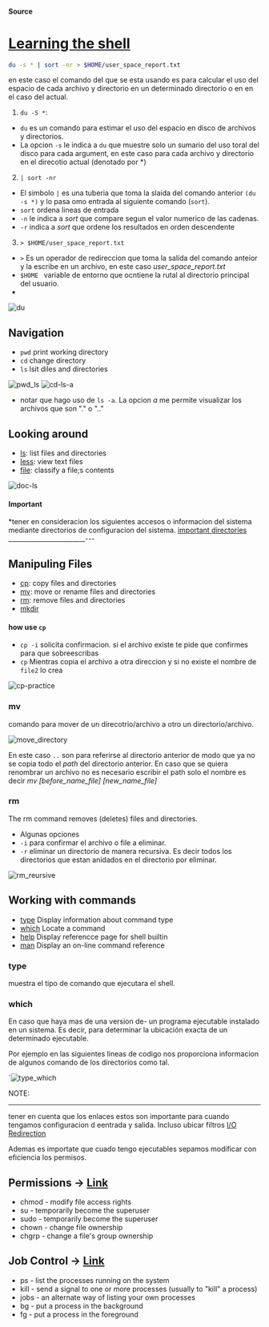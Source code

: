 #### Source
# [Learning the shell](https://linuxcommand.org/lc3_learning_the_shell.php)

```bash
du -s * | sort -nr > $HOME/user_space_report.txt
```
en este caso el comando del que se esta usando es para calcular el uso del espacio de cada archivo y directorio en un determinado directorio o en en el caso del actual.

1. `du -S *`:
  * `du` es un comando para estimar el uso del espacio en disco de archivos y directorios.
  * La opcion `-s` le indica a `du` que muestre solo un sumario del uso toral del disco para cada argument, en este caso para cada archivo y directorio en el direcotio actual (denotado por *)

2. `| sort -nr`
  * El simbolo `|` es una tuberia que toma la slaida del comando anterior  `(du -s *)` y lo pasa omo entrada al siguiente comando (`sort`).
  * `sort` ordena lineas de entrada
  * `-n` le indica a _sort_ que compare segun el valor numerico de las cadenas.
  * `-r` indica a _sort_ que ordene los resultados en orden descendente
3. `> $HOME/user_space_report.txt`
  * `>` Es un operador de redireccion que toma la salida del comando anteior y la escribe en un archivo, en este caso *user_space_report.txt*
  * `$HOME ` variable de entorno que ocntiene la rutal al directorio principal del usuario.
  * 

![du](https://github.com/seia100/C8286/blob/main/sol-eva/eva0/Screenshot%20from%202024-04-26%2021-44-47.png)

## Navigation

* `pwd` print working directory
* `cd` change directory
* `ls` lsit diles and directories

![pwd_ls](https://github.com/seia100/C8286/blob/main/sol-eva/eva0/pwd-ls.png)
![cd-ls-a](https://github.com/seia100/C8286/blob/main/sol-eva/eva0/usr-ls-a.png)

* notar que hago uso de `ls -a`. La opcion _a_ me permite visualizar los archivos que son "." o ".."


## Looking around 
* [ls](https://linuxcommand.org/lc3_man_pages/ls1.html): list files and directories
* [less](https://linuxcommand.org/lc3_man_pages/less1.html): view text files
* [file](https://linuxcommand.org/lc3_man_pages/file1.html): classify a file;s contents

![doc-ls](https://github.com/seia100/C8286/blob/main/sol-eva/eva0/ls-doc.png)



#### Important
*tener en consideracion los siguientes accesos o informacion del sistema mediante directorios de configuracion del sistema. 
[important directories](https://linuxcommand.org/lc3_lts0040.php)
________________________---

## Manipuling Files
* [cp](https://linuxcommand.org/lc3_man_pages/cp1.html): copy files and directories
* [mv](https://linuxcommand.org/lc3_man_pages/mv1.html): move or rename files and directories
* [rm](https://linuxcommand.org/lc3_man_pages/rm1.html): remove files and directories
* [mkdir](https://linuxcommand.org/lc3_man_pages/mkdir1.html)


#### how use `cp`
* `cp -i` solicita confirmacion. si el archivo existe te pide que confirmes para que sobreescribas
* `cp` Mientras copia el archivo a otra direccion y si no existe el nombre de `file2` lo crea

![cp-practice](https://github.com/seia100/C8286/blob/main/sol-eva/eva0/cp-practice.png)

### mv
comando para mover de un direcotrio/archivo a otro un directorio/archivo.

![move_directory](https://github.com/seia100/C8286/blob/main/sol-eva/eva0/mv_move.png)

En este caso ``..`` son para referirse al directorio anterior de modo que ya no se copia todo el _path_ del directorio anterior. En caso que se quiera renombrar un archivo no es necesario escribir el path solo el nombre es decir _mv [before_name_file] [new_name_file]_ 

### rm
The rm command removes (deletes) files and directories.
* Algunas opciones
 * `-i` para confirmar el archivo o file a eliminar.
 * `-r` eliminar un directorio de manera recursiva. Es decir todos los directorios que estan anidados en el directorio por eliminar.
 
![rm_reursive](https://github.com/seia100/C8286/blob/main/sol-eva/eva0/rm_recursive.png)

## Working with commands
* [type](https://linuxcommand.org/lc3_man_pages/typeh.html) Display information about command type
* [which](https://linuxcommand.org/lc3_man_pages/which1.html) Locate a command
* [help](https://linuxcommand.org/lc3_man_pages/helph.html) Display referencce page for shell builtin
* [man](https://linuxcommand.org/lc3_man_pages/man1.html) Display an on-line command reference

### type
muestra el tipo de comando que ejecutara el shell.

### which
En caso que haya mas de una version de- un programa ejecutable instalado en un sistema. Es decir, para determinar la ubicación exacta de un determinado ejecutable.

Por ejemplo en las siguientes lineas de codigo nos proporciona informacion de algunos comando de los directorios como tal.

`![type_which](https://github.com/seia100/C8286/blob/main/sol-eva/eva0/type-wich.png)

NOTE:
 ______
 tener en cuenta que los enlaces estos son importante para cuando tengamos configuracion d eentrada y salida. Incluso ubicar filtros
 [I/O Redirection](https://linuxcommand.org/lc3_lts0070.php)

 Ademas es importate que cuado tengo ejecutables sepamos modificar con eficiencia los permisos.
## Permissions -> [Link](https://linuxcommand.org/lc3_lts0090.php) 

* chmod - modify file access rights
* su - temporarily become the superuser
* sudo - temporarily become the superuser
* chown - change file ownership
* chgrp - change a file's group ownership


## Job Control -> [Link](https://linuxcommand.org/lc3_lts0100.php)
* ps - list the processes running on the system
* kill - send a signal to one or more processes (usually to "kill" a process)
* jobs - an alternate way of listing your own processes
* bg - put a process in the background
* fg - put a process in the foreground
 
